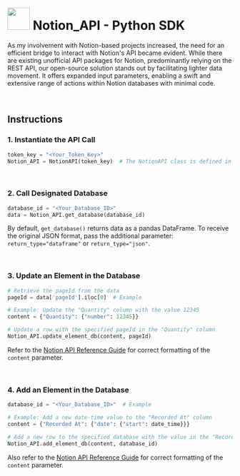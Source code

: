 # <img src="https://upload.wikimedia.org/wikipedia/commons/4/45/Notion_app_logo.png" width="50" height="50"> Notion_API - Python SDK

As my involvement with Notion-based projects increased, the need for an efficient bridge to interact with Notion's API became evident. While there are existing unofficial API packages for Notion, predominantly relying on the REST API, our open-source solution stands out by facilitating lighter data movement. It offers expanded input parameters, enabling a swift and extensive range of actions within Notion databases with minimal code.


<br>

## Instructions

### 1. Instantiate the API Call

```python
token_key = "<Your_Token_Key>"
Notion_API = NotionAPI(token_key)  # The NotionAPI class is defined in src/main.py
```

<br>  

### 2. Call Designated Database

```python
database_id = "<Your_Database_ID>"
data = Notion_API.get_database(database_id)
```
By default, `get_database()` returns data as a pandas DataFrame. To receive the original JSON format, pass the additional parameter: `return_type="dataframe"` or `return_type="json"`.

<br>

### 3. Update an Element in the Database

```python
# Retrieve the pageId from the data
pageId = data['pageId'].iloc[0]  # Example

# Example: Update the "Quantity" column with the value 12345
content = {"Quantity": {"number": 12345}}

# Update a row with the specified pageId in the "Quantity" column
Notion_API.update_element_db(content, pageId)
```
Refer to the [Notion API Reference Guide](https://developers.notion.com/reference/property-value-object) for correct formatting of the `content` parameter.

<br>

### 4. Add an Element in the Database

```python
database_id = "<Your_Database_ID>"  # Example

# Example: Add a new date-time value to the "Recorded At" column
content = {"Recorded At": {"date": {"start": date_time}}}

# Add a new row to the specified database with the value in the "Recorded At" column
Notion_API.add_element_db(content, database_id)
```
Also refer to the [Notion API Reference Guide](https://developers.notion.com/reference/property-value-object) for correct formatting of the `content` parameter.